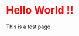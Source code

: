 
<html>
  <head>
<style>
  h1{
  color:red;
  }
  </style>
    </head>
<body>
    <h1 id="head"> Hello World !! </h1>
    <p> This is a test page </p>
    </body>
  </html>
